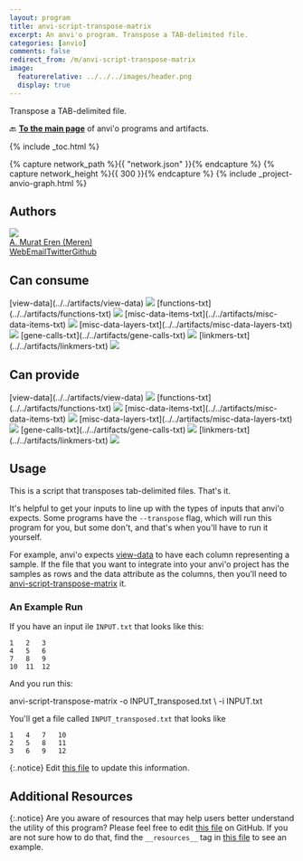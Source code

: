 ```yaml
---
layout: program
title: anvi-script-transpose-matrix
excerpt: An anvi'o program. Transpose a TAB-delimited file.
categories: [anvio]
comments: false
redirect_from: /m/anvi-script-transpose-matrix
image:
  featurerelative: ../../../images/header.png
  display: true
---
```


Transpose a TAB-delimited file.

🔙 **[To the main page](../../)** of anvi'o programs and artifacts.


{% include _toc.html %}
<div id="svg" class="subnetwork"></div>
{% capture network_path %}{{ "network.json" }}{% endcapture %}
{% capture network_height %}{{ 300 }}{% endcapture %}
{% include _project-anvio-graph.html %}


## Authors

<div class="anvio-person"><div class="anvio-person-info"><div class="anvio-person-photo"><img class="anvio-person-photo-img" src="../../images/authors/meren.jpg" /></div><div class="anvio-person-info-box"><a href="/people/meren" target="_blank"><span class="anvio-person-name">A. Murat Eren (Meren)</span></a><div class="anvio-person-social-box"><a href="http://merenlab.org" class="person-social" target="_blank"><i class="fa fa-fw fa-home"></i>Web</a><a href="mailto:a.murat.eren@gmail.com" class="person-social" target="_blank"><i class="fa fa-fw fa-envelope-square"></i>Email</a><a href="http://twitter.com/merenbey" class="person-social" target="_blank"><i class="fa fa-fw fa-twitter-square"></i>Twitter</a><a href="http://github.com/meren" class="person-social" target="_blank"><i class="fa fa-fw fa-github"></i>Github</a></div></div></div></div>



## Can consume


<p style="text-align: left" markdown="1"><span class="artifact-r">[view-data](../../artifacts/view-data) <img src="../../images/icons/TXT.png" class="artifact-icon-mini" /></span> <span class="artifact-r">[functions-txt](../../artifacts/functions-txt) <img src="../../images/icons/TXT.png" class="artifact-icon-mini" /></span> <span class="artifact-r">[misc-data-items-txt](../../artifacts/misc-data-items-txt) <img src="../../images/icons/TXT.png" class="artifact-icon-mini" /></span> <span class="artifact-r">[misc-data-layers-txt](../../artifacts/misc-data-layers-txt) <img src="../../images/icons/TXT.png" class="artifact-icon-mini" /></span> <span class="artifact-r">[gene-calls-txt](../../artifacts/gene-calls-txt) <img src="../../images/icons/TXT.png" class="artifact-icon-mini" /></span> <span class="artifact-r">[linkmers-txt](../../artifacts/linkmers-txt) <img src="../../images/icons/TXT.png" class="artifact-icon-mini" /></span></p>


## Can provide


<p style="text-align: left" markdown="1"><span class="artifact-p">[view-data](../../artifacts/view-data) <img src="../../images/icons/TXT.png" class="artifact-icon-mini" /></span> <span class="artifact-p">[functions-txt](../../artifacts/functions-txt) <img src="../../images/icons/TXT.png" class="artifact-icon-mini" /></span> <span class="artifact-p">[misc-data-items-txt](../../artifacts/misc-data-items-txt) <img src="../../images/icons/TXT.png" class="artifact-icon-mini" /></span> <span class="artifact-p">[misc-data-layers-txt](../../artifacts/misc-data-layers-txt) <img src="../../images/icons/TXT.png" class="artifact-icon-mini" /></span> <span class="artifact-p">[gene-calls-txt](../../artifacts/gene-calls-txt) <img src="../../images/icons/TXT.png" class="artifact-icon-mini" /></span> <span class="artifact-p">[linkmers-txt](../../artifacts/linkmers-txt) <img src="../../images/icons/TXT.png" class="artifact-icon-mini" /></span></p>


## Usage


This is a script that transposes tab-delimited files. That's it. 

It's helpful to get your inputs to line up with the types of inputs that anvi'o expects. Some programs have the `--transpose` flag, which will run this program for you, but some don't, and that's when you'll have to run it yourself. 

For example, anvi'o expects <span class="artifact-n">[view-data](/help/main/artifacts/view-data)</span> to have each column representing a sample. If the file that you want to integrate into your anvi'o project has the samples as rows and the data attribute as the columns, then you'll need to <span class="artifact-p">[anvi-script-transpose-matrix](/help/main/programs/anvi-script-transpose-matrix)</span> it. 

### An Example Run 

If you have an input ile `INPUT.txt` that looks like this: 

    1   2   3   
    4   5   6   
    7   8   9
    10  11  12
    
And you run this:

<div class="codeblock" markdown="1">
anvi&#45;script&#45;transpose&#45;matrix &#45;o INPUT_transposed.txt \
                             &#45;i INPUT.txt 
</div>

You'll get a file called `INPUT_transposed.txt` that looks like 

    1   4   7   10
    2   5   8   11
    3   6   9   12
    



{:.notice}
Edit [this file](https://github.com/merenlab/anvio/tree/master/anvio/docs/programs/anvi-script-transpose-matrix.md) to update this information.


## Additional Resources



{:.notice}
Are you aware of resources that may help users better understand the utility of this program? Please feel free to edit [this file](https://github.com/merenlab/anvio/tree/master/bin/anvi-script-transpose-matrix) on GitHub. If you are not sure how to do that, find the `__resources__` tag in [this file](https://github.com/merenlab/anvio/blob/master/bin/anvi-interactive) to see an example.
